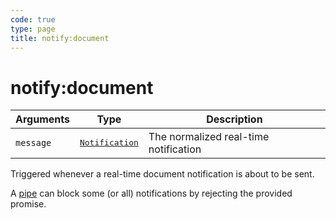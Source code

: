 ```yaml
---
code: true
type: page
title: notify:document
---
```


# notify:document



| Arguments | Type                                                                      | Description                           |
| --------- | ------------------------------------------------------------------------- | ------------------------------------- |
| `message` | <pre><a href=/core/1/api/essentials/notifications/>Notification</a></pre> | The normalized real-time notification |

Triggered whenever a real-time document notification is about to be sent.

A [pipe](/core/1/plugins/essentials/pipes/) can block some (or all) notifications by rejecting the provided promise.
